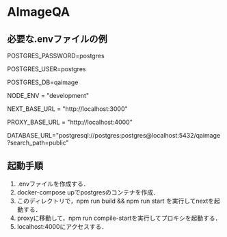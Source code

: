 # AImageQA

## 必要な.envファイルの例

POSTGRES_PASSWORD=postgres

POSTGRES_USER=postgres

POSTGRES_DB=qaimage

NODE_ENV = "development"

NEXT_BASE_URL = "http://localhost:3000"

PROXY_BASE_URL = "http://localhost:4000"

DATABASE_URL="postgresql://postgres:postgres@localhost:5432/qaimage?search_path=public"

## 起動手順

1. .envファイルを作成する．
2. docker-compose upでpostgresのコンテナを作成．
3. このディレクトリで，npm run build && npm run start を実行してnextを起動する．
4. proxyに移動して，npm run compile-startを実行してプロキシを起動する．
5. localhost:4000にアクセスする．
